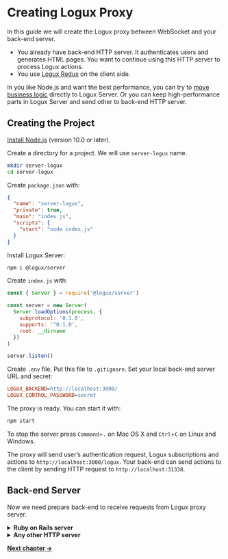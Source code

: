 # Creating Logux Proxy

In this guide we will create the Logux proxy between WebSocket and your
back-end server.

* You already have back-end HTTP server. It authenticates users
  and generates HTML pages. You want to continue using this HTTP server
  to process Logux actions.
* You use [Logux Redux] on the client side.

In you like Node.js and want the best performance, you can try
to [move business logic] directly to Logux Server. Or you can keep
high-performance parts in Logux Server and send other to back-end HTTP server.

[move business logic]: ./1-creating-server.md
[Logux Redux]: ./3-creating-redux.md


## Creating the Project

[Install Node.js] (version 10.0 or later).

Create a directory for a project. We will use `server-logux` name.

```sh
mkdir server-logux
cd server-logux
```

Create `package.json` with:

```json
{
  "name": "server-logux",
  "private": true,
  "main": "index.js",
  "scripts": {
    "start": "node index.js"
  }
}
```

Install Logux Server:

```sh
npm i @logux/server
```

Create `index.js` with:

```js
const { Server } = require('@logux/server')

const server = new Server(
  Server.loadOptions(process, {
    subprotocol: '0.1.0',
    supports: '^0.1.0',
    root: __dirname
  })
)

server.listen()
```

Create `.env` file. Put this file to `.gitignore`.
Set your local back-end server URL and secret:

```ini
LOGUX_BACKEND=http://localhost:3000/
LOGUX_CONTROL_PASSWORD=secret
```

The proxy is ready. You can start it with:

```sh
npm start
```

To stop the server press `Command`+`.` on Mac OS X and `Ctrl`+`C` on Linux
and Windows.

The proxy will send user’s authentication request, Logux subscriptions
and actions to `http://localhost:3000/logux`. Your back-end can send actions
to the client by sending HTTP request to `http://localhost:31338`.

[Install Node.js]: https://nodejs.org/en/download/package-manager/


## Back-end Server

Now we need prepare back-end to receive requests from Logux proxy server.

<details><summary><b>Ruby on Rails server</b></summary>

[`logux_rails`] gem adds Back-end Protocol support to Ruby on Rails.

Go to your Ruby on Rails application folder:

```sh
cd ../server-rails
```

Add gems to `Gemfile` and call `bundle`:

```ruby
gem 'logux_rails'
gem 'dotenv-rails', groups: [:development, :test]
```

Create `.env` file. Put this file to `.gitignore`.

```ini
LOGUX_CONTROL_PASSWORD=secret
LOGUX_URL=http://localhost:31338
```

Create `config/initializers/logux.rb` file:

```ruby
Logux.configuration do |config|
  config.password = ENV['LOGUX_CONTROL_PASSWORD']
  config.logux_host = ENV['LOGUX_URL']

  config.auth_rule = lambda do |user_id, token|
    false # Deny all users until we will have a proper authentication
  end
end
```

Add Logux to `config/routes.rb`:

```diff
  Amplifr::Application.routes.draw do
+   mount Logux::Engine, at: '/'
```

</details>
<details><summary><b>Any other HTTP server</b></summary>

1. Read about **[Logux Back-end Protocol]**.
2. Implement protocol on your HTTP server.
3. Feel free to ask for help in [Logux support chat].
4. You will need proper storage to keep Logux proxy URL and secret.
   We recommend to use `.env` with library to support this file
   in your environment.

   ```ini
   LOGUX_CONTROL_PASSWORD=secret
   LOGUX_URL=http://localhost:31338
   ```

[Logux support chat]: https://gitter.im/logux/logux

</details>

[Logux Back-end Protocol]: ../backend-protocol/spec.md
[`logux_rails`]: https://github.com/logux/logux_rails

**[Next chapter →](./4-replacing-redux.md)**

